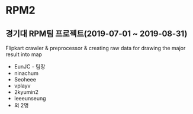 # RPM2
## 경기대 RPM팀 프로젝트(2019-07-01 ~ 2019-08-31)

Flipkart crawler &amp; preprocessor &amp; creating raw data for drawing the major result into map

- EunJC - 팀장
- ninachum
- Seoheee
- vplayv
- 2kyumin2
- leeeunseung
- 외 2명
